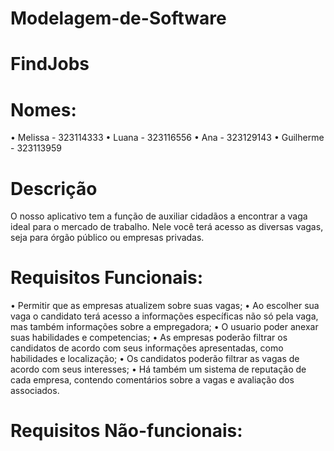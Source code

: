 # Modelagem-de-Software
# FindJobs
# Nomes:
• Melissa - 323114333
• Luana - 323116556
• Ana - 323129143
• Guilherme - 323113959

# Descrição
 O nosso aplicativo tem a função de auxiliar cidadãos a encontrar a vaga ideal para o mercado de trabalho. 
 Nele você terá acesso as diversas vagas, seja para órgão público ou empresas privadas.

# Requisitos Funcionais:
• Permitir que as empresas atualizem sobre suas vagas;
• Ao escolher sua vaga o candidato terá acesso a informações específicas não só pela vaga, mas também informações sobre a empregadora;
• O usuario poder anexar suas habilidades e competencias;
• As empresas poderão filtrar os candidatos de acordo com seus informações apresentadas, como habilidades e localização;
• Os candidatos poderão filtrar as vagas de acordo com seus interesses;
• Há também um sistema de reputação de cada empresa, contendo comentários sobre a vagas e avaliação dos associados.
# Requisitos Não-funcionais:


